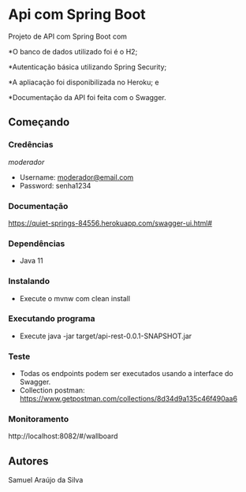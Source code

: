 # Api com Spring Boot

Projeto de API com Spring Boot com

*O banco de dados utilizado foi é o H2;

*Autenticação básica utilizando Spring Security; 

*A apliacação foi disponibilizada no Heroku; e

*Documentação da API foi feita com  o Swagger.

## Começando

### Credências

*moderador*
* Username: moderador@email.com
* Password: senha1234

### Documentação

https://quiet-springs-84556.herokuapp.com/swagger-ui.html#


### Dependências

* Java 11       

### Instalando

* Execute o mvnw com clean install

### Executando programa

* Execute java -jar target/api-rest-0.0.1-SNAPSHOT.jar

### Teste

* Todas os endpoints podem ser executados usando a interface do Swagger.
* Collection postman: https://www.getpostman.com/collections/8d34d9a135c46f490aa6

### Monitoramento
http://localhost:8082/#/wallboard

## Autores

Samuel Araújo da Silva
